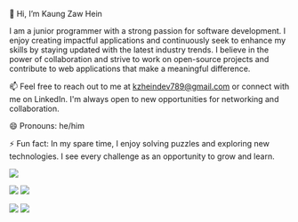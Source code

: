 👋 Hi, I’m Kaung Zaw Hein 

I am a junior programmer with a strong passion for software development. I enjoy creating impactful applications and continuously seek to enhance my skills by staying updated with the latest industry trends. I believe in the power of collaboration and strive to work on open-source projects and contribute to web applications that make a meaningful difference.

📫 Feel free to reach out to me at kzheindev789@gmail.com or connect with me on LinkedIn. I'm always open to new opportunities for networking and collaboration.

😄 Pronouns: he/him

⚡ Fun fact: In my spare time, I enjoy solving puzzles and exploring new technologies. I see every challenge as an opportunity to grow and learn.

![](http://github-profile-summary-cards.vercel.app/api/cards/profile-details?username=kaungzawhein543&theme=nightowl) 


![](http://github-profile-summary-cards.vercel.app/api/cards/repos-per-language?username=kaungzawhein543&theme=nightowl) 
![](http://github-profile-summary-cards.vercel.app/api/cards/most-commit-language?username=kaungzawhein543&theme=nightowl) 



![](http://github-profile-summary-cards.vercel.app/api/cards/stats?username=kaungzawhein543&theme=nightowl) 
![](http://github-profile-summary-cards.vercel.app/api/cards/productive-time?username=kaungzawhein543&theme=nightowl&utcOffset=8) 
